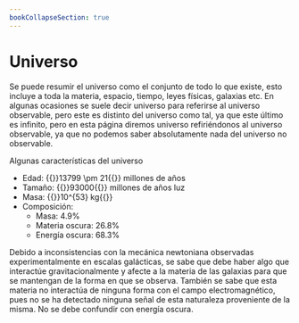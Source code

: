 ```yaml
---
bookCollapseSection: true
---
```


# Universo

Se puede resumir el universo como el conjunto de todo lo que existe, esto incluye a toda la materia, espacio, tiempo, leyes físicas, galaxias etc. En algunas ocasiones se suele decir universo para referirse al universo observable, pero este es distinto del universo como tal, ya que este último es infinito, pero en esta página diremos universo refiriéndonos al universo observable, ya que no podemos saber absolutamente nada del universo no observable.

Algunas características del universo

- Edad: {{<katex>}}13799 \pm 21{{</katex>}} millones de años
- Tamaño: {{<katex>}}93000{{</katex>}} millones de años luz
- Masa: {{<katex>}}10^{53} kg{{</katex>}}
- Composición:
  - Masa: 4.9%
  - Materia oscura: 26.8%
  - Energía oscura: 68.3%

Debido a inconsistencias con la mecánica newtoniana observadas experimentalmente en escalas galácticas, se sabe que debe haber algo que interactúe gravitacionalmente y afecte a la materia de las galaxias para que se mantengan de la forma en que se observa. También se sabe que esta materia no interactúa de ninguna forma con el campo electromagnético, pues no se ha detectado ninguna señal de esta naturaleza proveniente de la misma. No se debe confundir con energía oscura.
